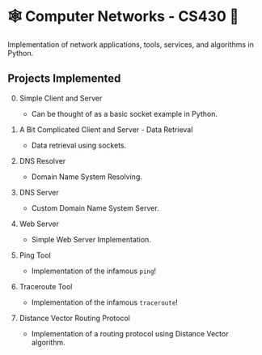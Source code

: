 # :spider_web: Computer Networks - CS430 :satellite:

Implementation of network applications, tools, services, and algorithms in Python.

## Projects Implemented

0. Simple Client and Server
   * Can be thought of as a basic socket example in Python.

1. A Bit Complicated Client and Server - Data Retrieval
    * Data retrieval using sockets.

2. DNS Resolver
    * Domain Name System Resolving.

3. DNS Server
    * Custom Domain Name System Server.

4. Web Server
    * Simple Web Server Implementation.

5. Ping Tool
   * Implementation of the infamous `ping`!

6. Traceroute Tool
   * Implementation of the infamous `traceroute`!

7. Distance Vector Routing Protocol
    * Implementation of a routing protocol using Distance Vector algorithm.
